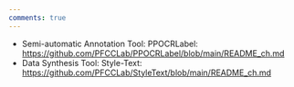 ```yaml
---
comments: true
---
```


- Semi-automatic Annotation Tool: PPOCRLabel: <https://github.com/PFCCLab/PPOCRLabel/blob/main/README_ch.md>
- Data Synthesis Tool: Style-Text: <https://github.com/PFCCLab/StyleText/blob/main/README_ch.md>
